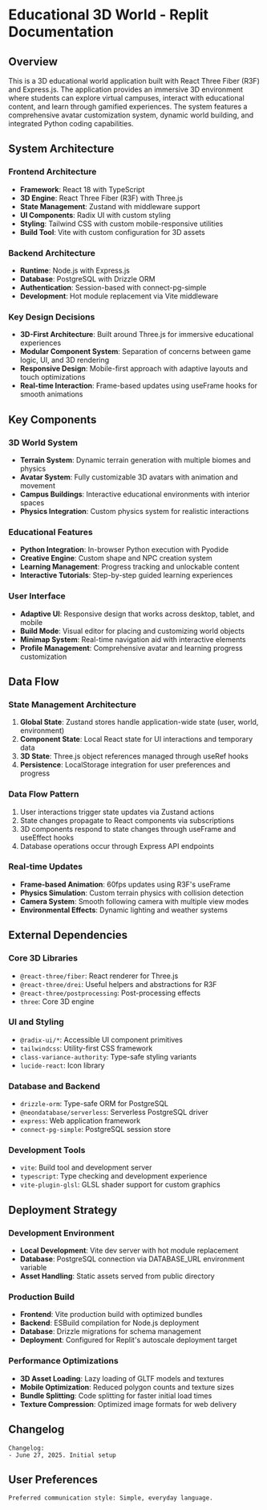 # Educational 3D World - Replit Documentation

## Overview

This is a 3D educational world application built with React Three Fiber (R3F) and Express.js. The application provides an immersive 3D environment where students can explore virtual campuses, interact with educational content, and learn through gamified experiences. The system features a comprehensive avatar customization system, dynamic world building, and integrated Python coding capabilities.

## System Architecture

### Frontend Architecture
- **Framework**: React 18 with TypeScript
- **3D Engine**: React Three Fiber (R3F) with Three.js
- **State Management**: Zustand with middleware support
- **UI Components**: Radix UI with custom styling
- **Styling**: Tailwind CSS with custom mobile-responsive utilities
- **Build Tool**: Vite with custom configuration for 3D assets

### Backend Architecture  
- **Runtime**: Node.js with Express.js
- **Database**: PostgreSQL with Drizzle ORM
- **Authentication**: Session-based with connect-pg-simple
- **Development**: Hot module replacement via Vite middleware

### Key Design Decisions
- **3D-First Architecture**: Built around Three.js for immersive educational experiences
- **Modular Component System**: Separation of concerns between game logic, UI, and 3D rendering
- **Responsive Design**: Mobile-first approach with adaptive layouts and touch optimizations
- **Real-time Interaction**: Frame-based updates using useFrame hooks for smooth animations

## Key Components

### 3D World System
- **Terrain System**: Dynamic terrain generation with multiple biomes and physics
- **Avatar System**: Fully customizable 3D avatars with animation and movement
- **Campus Buildings**: Interactive educational environments with interior spaces
- **Physics Integration**: Custom physics system for realistic interactions

### Educational Features
- **Python Integration**: In-browser Python execution with Pyodide
- **Creative Engine**: Custom shape and NPC creation system
- **Learning Management**: Progress tracking and unlockable content
- **Interactive Tutorials**: Step-by-step guided learning experiences

### User Interface
- **Adaptive UI**: Responsive design that works across desktop, tablet, and mobile
- **Build Mode**: Visual editor for placing and customizing world objects
- **Minimap System**: Real-time navigation aid with interactive elements
- **Profile Management**: Comprehensive avatar and learning progress customization

## Data Flow

### State Management Architecture
1. **Global State**: Zustand stores handle application-wide state (user, world, environment)
2. **Component State**: Local React state for UI interactions and temporary data
3. **3D State**: Three.js object references managed through useRef hooks
4. **Persistence**: LocalStorage integration for user preferences and progress

### Data Flow Pattern
1. User interactions trigger state updates via Zustand actions
2. State changes propagate to React components via subscriptions
3. 3D components respond to state changes through useFrame and useEffect hooks
4. Database operations occur through Express API endpoints

### Real-time Updates
- **Frame-based Animation**: 60fps updates using R3F's useFrame
- **Physics Simulation**: Custom terrain physics with collision detection
- **Camera System**: Smooth following camera with multiple view modes
- **Environmental Effects**: Dynamic lighting and weather systems

## External Dependencies

### Core 3D Libraries
- `@react-three/fiber`: React renderer for Three.js
- `@react-three/drei`: Useful helpers and abstractions for R3F
- `@react-three/postprocessing`: Post-processing effects
- `three`: Core 3D engine

### UI and Styling
- `@radix-ui/*`: Accessible UI component primitives
- `tailwindcss`: Utility-first CSS framework
- `class-variance-authority`: Type-safe styling variants
- `lucide-react`: Icon library

### Database and Backend
- `drizzle-orm`: Type-safe ORM for PostgreSQL
- `@neondatabase/serverless`: Serverless PostgreSQL driver
- `express`: Web application framework
- `connect-pg-simple`: PostgreSQL session store

### Development Tools
- `vite`: Build tool and development server
- `typescript`: Type checking and development experience
- `vite-plugin-glsl`: GLSL shader support for custom graphics

## Deployment Strategy

### Development Environment
- **Local Development**: Vite dev server with hot module replacement
- **Database**: PostgreSQL connection via DATABASE_URL environment variable
- **Asset Handling**: Static assets served from public directory

### Production Build
- **Frontend**: Vite production build with optimized bundles
- **Backend**: ESBuild compilation for Node.js deployment
- **Database**: Drizzle migrations for schema management
- **Deployment**: Configured for Replit's autoscale deployment target

### Performance Optimizations
- **3D Asset Loading**: Lazy loading of GLTF models and textures
- **Mobile Optimization**: Reduced polygon counts and texture sizes
- **Bundle Splitting**: Code splitting for faster initial load times
- **Texture Compression**: Optimized image formats for web delivery

## Changelog
```
Changelog:
- June 27, 2025. Initial setup
```

## User Preferences
```
Preferred communication style: Simple, everyday language.
```